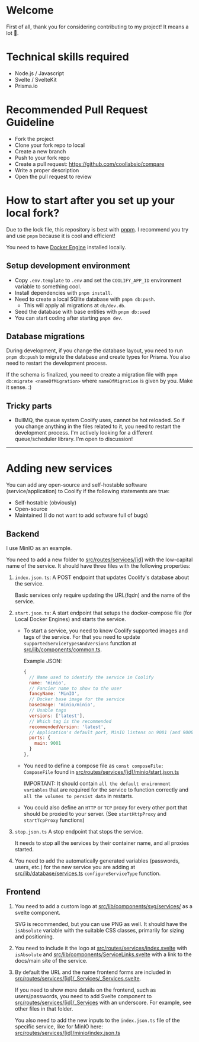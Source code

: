 # Welcome

First of all, thank you for considering contributing to my project! It means a lot 💜.

# Technical skills required

- Node.js / Javascript
- Svelte / SvelteKit
- Prisma.io

# Recommended Pull Request Guideline

- Fork the project
- Clone your fork repo to local
- Create a new branch
- Push to your fork repo
- Create a pull request: https://github.com/coollabsio/compare
- Write a proper description
- Open the pull request to review

# How to start after you set up your local fork?

Due to the lock file, this repository is best with [pnpm](https://pnpm.io). I recommend you try and use `pnpm` because it is cool and efficient!

You need to have [Docker Engine](https://docs.docker.com/engine/install/) installed locally.

## Setup development environment

- Copy `.env.template` to `.env` and set the `COOLIFY_APP_ID` environment variable to something cool.
- Install dependencies with `pnpm install`.
- Need to create a local SQlite database with `pnpm db:push`.
  - This will apply all migrations at `db/dev.db`.
- Seed the database with base entities with `pnpm db:seed`
- You can start coding after starting `pnpm dev`.

## Database migrations

During development, if you change the database layout, you need to run `pnpm db:push` to migrate the database and create types for Prisma. You also need to restart the development process.

If the schema is finalized, you need to create a migration file with `pnpm db:migrate <nameOfMigration>` where `nameOfMigration` is given by you. Make it sense. :)

## Tricky parts

- BullMQ, the queue system Coolify uses, cannot be hot reloaded. So if you change anything in the files related to it, you need to restart the development process. I'm actively looking for a different queue/scheduler library. I'm open to discussion!

---

# Adding new services

You can add any open-source and self-hostable software (service/application) to Coolify if the following statements are true:

- Self-hostable (obviously)
- Open-source
- Maintained (I do not want to add software full of bugs)

## Backend

I use MinIO as an example.

You need to add a new folder to [src/routes/services/[id]](src/routes/services/[id]) with the low-capital name of the service. It should have three files with the following properties:

1. `index.json.ts`: A POST endpoint that updates Coolify's database about the service.

   Basic services only require updating the URL(fqdn) and the name of the service.

2. `start.json.ts`: A start endpoint that setups the docker-compose file (for Local Docker Engines) and starts the service.

   - To start a service, you need to know Coolify supported images and tags of the service. For that you need to update `supportedServiceTypesAndVersions` function at [src/lib/components/common.ts](src/lib/components/common.ts).

     Example JSON:

     ```js
     {
       // Name used to identify the service in Coolify
       name: 'minio',
       // Fancier name to show to the user
       fancyName: 'MinIO',
       // Docker base image for the service
       baseImage: 'minio/minio',
       // Usable tags
       versions: ['latest'],
       // Which tag is the recommended
       recommendedVersion: 'latest',
       // Application's default port, MinIO listens on 9001 (and 9000, more details later on)
       ports: {
         main: 9001
       }
     },
     ```

   - You need to define a compose file as `const composeFile: ComposeFile` found in [src/routes/services/[id]/minio/start.json.ts](src/routes/services/[id]/minio/start.json.ts)

     IMPORTANT: It should contain `all the default environment variables` that are required for the service to function correctly and `all the volumes to persist data` in restarts.

   - You could also define an `HTTP` or `TCP` proxy for every other port that should be proxied to your server. (See `startHttpProxy` and `startTcpProxy` functions)

3. `stop.json.ts` A stop endpoint that stops the service.

   It needs to stop all the services by their container name, and all proxies started.

4. You need to add the automatically generated variables (passwords, users, etc.) for the new service you are adding at [src/lib/database/services.ts](src/lib/database/services.ts) `configureServiceType` function.

## Frontend

1. You need to add a custom logo at [src/lib/components/svg/services/](src/lib/components/svg/services/) as a svelte component.

   SVG is recommended, but you can use PNG as well. It should have the `isAbsolute` variable with the suitable CSS classes, primarily for sizing and positioning.

2. You need to include it the logo at [src/routes/services/index.svelte](src/routes/services/index.svelte) with `isAbsolute` and [src/lib/components/ServiceLinks.svelte](src/lib/components/ServiceLinks.svelte) with a link to the docs/main site of the service.

3. By default the URL and the name frontend forms are included in [src/routes/services/[id]/\_Services/\_Services.svelte](src/routes/services/[id]/_Services/_Services.svelte).

   If you need to show more details on the frontend, such as users/passwords, you need to add Svelte component to [src/routes/services/[id]/\_Services](src/routes/services/[id]/_Services) with an underscore. For example, see other files in that folder.

   You also need to add the new inputs to the `index.json.ts` file of the specific service, like for MinIO here: [src/routes/services/[id]/minio/index.json.ts](src/routes/services/[id]/minio/index.json.ts)
